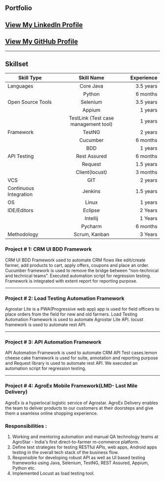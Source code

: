 ## Portfolio

## <a href="https://www.linkedin.com/in/nikhil-shah-227b95b5/">View My LinkedIn Profile</a> 
## <a href="https://github.com/nike14//">View My GitHub Profile</a> 

---

## Skillset

| Skill Type | Skill Name | Experience |  
|-----------|:-----------:|-----------:| 
| Languages | Core Java | 3.5 years |
| | Python | 6 months |
| Open Source Tools | Selenium | 3.5 years |
|| Appium | 1 years |
|| TestLink (Test case management tool) | 1 years |
| Framework | TestNG | 2 years |
| | Cucumber | 6 months |
|| BDD | 1 years |
| API Testing | Rest Assured | 6 months |
|| Request | 1.5 years | 
|| Client(locust) | 3 months |
| VCS | GIT | 2 years |
| Continuous Integration | Jenkins | 1.5 years |
| OS | Linux | 1 years |
| IDE/Editors | Eclipse | 2 Years |
| | Intellij | 1 Years |
|| Pycharm| 6 months |
| Methodology| Scrum, Kanban | 3 Years |


### Project # 1: CRM UI BDD Framework

CRM UI BDD Framework used to automate CRM flows like edit/create farmer, add products to cart, apply offers, coupons and place an order. Cucumber framework is used to remove the bridge between “​non-technical and technical teams​”. Executed automation script for ​regression testing​. Framework is integrated with​ extent report​ for reporting purpose.

---

### Project # 2: Load Testing Automation Framework

Agrostar Lite is a PWA(Progressive web app) app is used for ​field officers to place orders from the field for new and old farmers. ​Load Testing Automation Framework is used to automate Agrostar Lite API. locust framework is used to automate rest API.

---
### Project # 3: API Automation Framework

API Automation Framework is used to automate CRM ​API Test cases. ​lemon cheese cake framework ​is used for​ ​suite, annotation and reporting purpose and ​Request library is used to automate rest API.​ ​We executed an automation script for regression testing.

---

### Project # 4: AgroEx Mobile Framework(LMD- Last Mile Delivery)

AgroEx is a hyperlocal logistic service of Agrostar. AgroEx Delivery enables the team to deliver products to our customers at their doorsteps and give them a seamless online shopping experience.



### Responsibilities​ : 
1. Working and mentoring automation and manual QA technology teams at AgroStar - India's first direct-to-farmer m-commerce platform. 
2. Define test strategies for testing RESTful APIs, web apps, Android apps testing in the overall tech stack of the business flow. 
3. Responsible for developing robust API as well as UI based testing frameworks using Java, Selenium, TestNG, REST Assured, Appium, Python etc. 
4. Implemented Locust as load testing tool.

